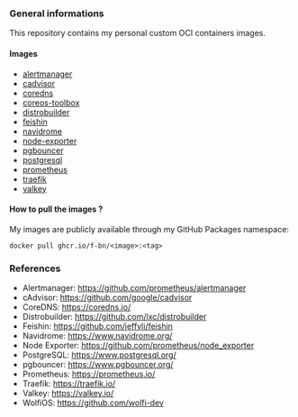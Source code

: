 ### General informations

This repository contains my personal custom OCI containers images.

#### Images

- [alertmanager](./alertmanager/)
- [cadvisor](./cadvisor/)
- [coredns](./coredns/)
- [coreos-toolbox](./coreos-toolbox/)
- [distrobuilder](./distrobuilder/)
- [feishin](./feishin/)
- [navidrome](./navidrome/)
- [node-exporter](./node-exporter/)
- [pgbouncer](./pgbouncer/)
- [postgresql](./postgresql/)
- [prometheus](./prometheus/)
- [traefik](./traefik/)
- [valkey](./valkey/)

#### How to pull the images ?

My images are publicly available through my GitHub Packages namespace:

```shell
docker pull ghcr.io/f-bn/<image>:<tag>
```

### References

- Alertmanager: https://github.com/prometheus/alertmanager
- cAdvisor: https://github.com/google/cadvisor
- CoreDNS: https://coredns.io/
- Distrobuilder: https://github.com/lxc/distrobuilder
- Feishin: https://github.com/jeffvli/feishin
- Navidrome: https://www.navidrome.org/
- Node Exporter: https://github.com/prometheus/node_exporter
- PostgreSQL: https://www.postgresql.org/
- pgbouncer: https://www.pgbouncer.org/
- Prometheus: https://prometheus.io/
- Traefik: https://traefik.io/
- Valkey: https://valkey.io/
- WolfiOS: https://github.com/wolfi-dev

